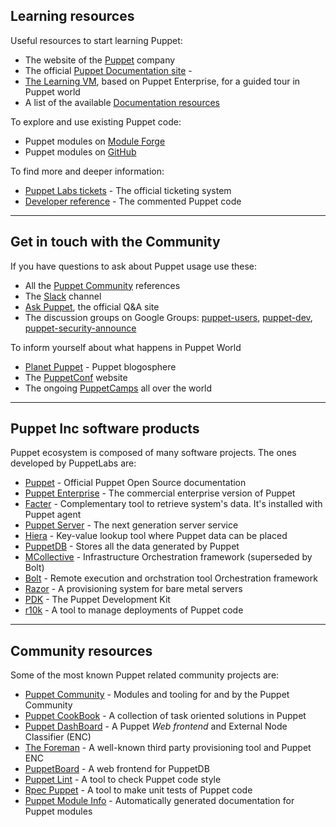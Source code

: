 ## Learning resources

Useful resources to start learning Puppet:

- The website of the [Puppet](http://puppet.com) company
- The official [Puppet Documentation site](http://docs.puppet.com/) -
- [The Learning VM](https://puppet.com/download-learning-vm), based on Puppet Enterprise, for a guided tour in Puppet world
- A list of the available [Documentation resources](https://puppet.com/resources/)

To explore and use existing Puppet code:

- Puppet modules on [Module Forge](http://forge.puppet.com)
- Puppet modules on [GitHub](https://github.com/search?q=puppet)

To find more and deeper information:

- [Puppet Labs tickets](https://tickets.puppet.com) - The official ticketing system
- [Developer reference](http://docs.puppet.com/references/latest/developer/) - The commented Puppet code

---

## Get in touch with the Community

If you have questions to ask about Puppet usage use these:

- All the [Puppet Community](http://puppet.com/community/overview/) references
- The [Slack](https://slack.puppet.com) channel
- [Ask Puppet](http://ask.puppet.com/), the official Q&A site
- The discussion groups on Google Groups: [puppet-users](https://groups.google.com/forum/#!forum/puppet-users), [puppet-dev](https://groups.google.com/forum/#!forum/puppet-dev), [puppet-security-announce](https://groups.google.com/forum/#!forum/puppet-security-announce)

To inform yourself about what happens in Puppet World

- [Planet Puppet](http://www.planetpuppet.org/) - Puppet blogosphere
- The [PuppetConf](http://www.puppetconf.com) website
- The ongoing [PuppetCamps](https://puppet.com/community/events/puppet-camps) all over the world

---

## Puppet Inc software products

Puppet ecosystem is composed of many software projects.
The ones developed by PuppetLabs are:

- [Puppet](http://docs.puppet.com/puppet/) - Official Puppet Open Source documentation
- [Puppet Enterprise](http://docs.puppet.com/pe/) - The commercial enterprise version of Puppet
- [Facter](http://docs.puppet.com/facter/) - Complementary tool to retrieve system's data. It's installed with Puppet agent
- [Puppet Server](http://docs.puppet.com/puppetserver/) - The next generation server service
- [Hiera](http://docs.puppet.com/hiera/) - Key-value lookup tool where Puppet data can be placed
- [PuppetDB](http://docs.puppet.com/puppetdb/) - Stores all the data generated by Puppet
- [MCollective](http://docs.puppet.com/mcollective/) - Infrastructure Orchestration framework (superseded by Bolt)
- [Bolt](http://docs.puppet.com/bolt/) - Remote execution and orchstration tool Orchestration framework
- [Razor](http://docs.puppet.com/pe/latest/razor_intro.html/) - A provisioning system for bare metal servers
- [PDK](https://puppet.com/docs/pdk/) - The Puppet Development Kit
- [r10k](https://github.com/puppetlabs/r10k/) - A tool to manage deployments of Puppet code


---

## Community resources

Some of the most known Puppet related community projects are:

- [Puppet Community](https://puppet.community/) - Modules and tooling for and by the Puppet Community
- [Puppet CookBook](http://www.puppetcookbook.com/) - A collection of task oriented solutions in Puppet
- [Puppet DashBoard](https://github.com/sodabrew/puppet-dashboard/) - A Puppet *Web frontend* and External Node Classifier (ENC)
- [The Foreman](http://theforeman.org/) - A well-known third party provisioning tool and Puppet ENC
- [PuppetBoard](https://github.com/voxpupuli/puppetboard) - A web frontend for PuppetDB
- [Puppet Lint](http://puppet-lint.com/) - A tool to check Puppet code style
- [Rpec Puppet](http://rspec-puppet.com/) - A tool to make unit tests of Puppet code
- [Puppet Module Info](http://www.puppetmodule.info/) - Automatically generated documentation for Puppet modules